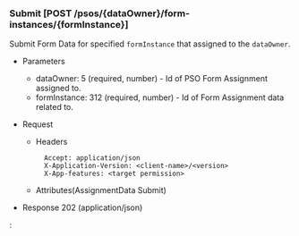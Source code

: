 ### Submit [POST /psos/{dataOwner}/form-instances/{formInstance}]

Submit Form Data for specified `formInstance` that assigned to the `dataOwner`.

+ Parameters
    + dataOwner: 5 (required, number) - Id of PSO Form Assignment assigned to.
    + formInstance: 312 (required, number) - Id of Form Assignment data related to.

+ Request
    + Headers
    
            Accept: application/json
            X-Application-Version: <client-name>/<version>
            X-App-features: <target permission>
          
    + Attributes(AssignmentData Submit)

+ Response 202 (application/json)

:[](../error_responses.md)
